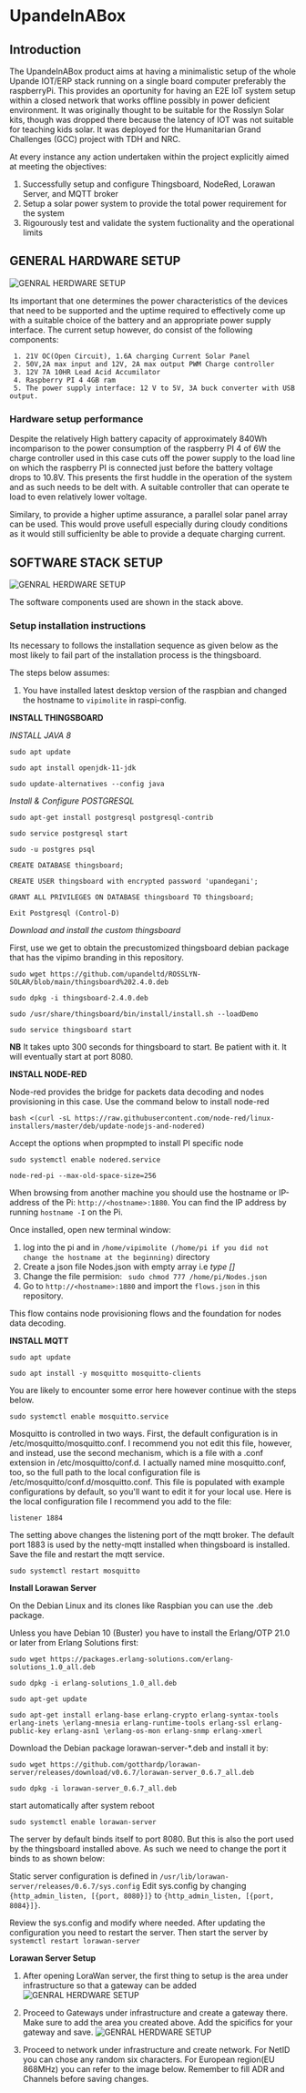 # UpandeInABox

## Introduction
The UpandeInABox product aims at having a minimalistic setup of the whole Upande IOT/ERP stack running on a single board computer preferably the raspberryPi. This provides an oportunity for having an E2E IoT system setup within a closed network that works offline possibly in power deficient environment. It was originally thought to be suitable for the Rosslyn Solar kits, though was dropped there because the latency of IOT was not suitable for teaching kids solar. It was deployed for the Humanitarian Grand Challenges (GCC) project with TDH and NRC.

At every instance any action undertaken within the project explicitly aimed at meeting the objectives:

1. Successfully setup and configure Thingsboard, NodeRed, Lorawan Server, and MQTT broker 
2. Setup a solar power system to provide the total power requirement for the system
3. Rigourously test and validate the system fuctionality and the operational limits

## GENERAL HARDWARE SETUP
![GENRAL HERDWARE SETUP](/images/SETUP0.svg)

Its important that one determines the power characteristics of the devices that need to be supported and the uptime required to effectively come up with a suitable choice of the battery and an appropriate power supply interface. The current setup however, do consist of the following components:
     
     1. 21V OC(Open Circuit), 1.6A charging Current Solar Panel
     2. 50V,2A max input and 12V, 2A max output PWM Charge controller
     3. 12V 7A 10HR Lead Acid Accumilator
     4. Raspberry PI 4 4GB ram
     5. The power supply interface: 12 V to 5V, 3A buck converter with USB output.

### Hardware setup performance
Despite the relatively High battery capacity of approximately 840Wh incomparison to the power consumption of the raspberry PI 4 of 6W the charge controller used in this case cuts off the power supply to the load line on which the raspberry PI is connected just before the battery voltage drops to 10.8V. This presents the first huddle in the operation of the system and as such needs to be delt with. A suitable controller that can operate te load to even relatively lower voltage.

Similary, to provide a higher uptime assurance, a parallel solar panel array can be used. This would prove usefull especially during cloudy conditions as it would still sufficienlty be able to provide a dequate charging current.

## SOFTWARE STACK SETUP
![GENRAL HERDWARE SETUP](/images/STACK.svg)

The software components used are shown in the stack above.
### Setup installation instructions
Its necessary to follows the installation sequence as given below as the most likely to fail part of the installation process is the thingsboard.

The steps below assumes:

1. You have installed latest desktop version of the raspbian and changed the hostname to ``vipimolite`` in raspi-config.

**INSTALL THINGSBOARD**

*INSTALL JAVA 8*

```sudo apt update```

```sudo apt install openjdk-11-jdk```

```sudo update-alternatives --config java```

*Install & Configure POSTGRESQL*

```sudo apt-get install postgresql postgresql-contrib```

```sudo service postgresql start```

```sudo -u postgres psql```

```CREATE DATABASE thingsboard;```

```CREATE USER thingsboard with encrypted password 'upandegani';```

```GRANT ALL PRIVILEGES ON DATABASE thingsboard TO thingsboard;```

```Exit Postgresql (Control-D)```


*Download and install the custom thingsboard*

First, use we get to obtain the precustomized thingsboard debian package that has the vipimo branding in this repository.

```sudo wget https://github.com/upandeltd/ROSSLYN-SOLAR/blob/main/thingsboard%202.4.0.deb```

```sudo dpkg -i thingsboard-2.4.0.deb```

```sudo /usr/share/thingsboard/bin/install/install.sh --loadDemo```

```sudo service thingsboard start```

**NB** It takes upto 300 seconds for thingsboard to start. Be patient with it. It will eventually start at port 8080.

**INSTALL NODE-RED**

Node-red provides the bridge for packets data decoding and nodes provisioning in this case.
Use the command below to install node-red

```bash <(curl -sL https://raw.githubusercontent.com/node-red/linux-installers/master/deb/update-nodejs-and-nodered)```

Accept the options when propmpted to install PI specific node

```sudo systemctl enable nodered.service```

```node-red-pi --max-old-space-size=256```

When browsing from another machine you should use the hostname or IP-address of the Pi: ```http://<hostname>:1880```. You can find the IP address by running ```hostname -I``` on the Pi.

Once installed, open new terminal window:
1. log into the pi and in ```/home/vipimolite (/home/pi if you did not change the hostname at the beginning)``` directory 
2. Create a json file Nodes.json with empty array i.e *type []* 
3. Change the file permision: ``` sudo chmod 777 /home/pi/Nodes.json```
4. Go to ```http://<hostname>:1880``` and import the ``` flows.json ``` in this repository.

This flow contains node provisioning flows and the foundation for nodes data decoding.

**INSTALL MQTT**

```sudo apt update```

```sudo apt install -y mosquitto mosquitto-clients```

You are likely to encounter some error here however continue with the steps below.

```sudo systemctl enable mosquitto.service```

Mosquitto is controlled in two ways. First, the default configuration is in /etc/mosquitto/mosquitto.conf. I recommend you not edit this file, however, and instead, use the second mechanism, which is a file with a .conf extension in /etc/mosquitto/conf.d. I actually named mine mosquitto.conf, too, so the full path to the local configuration file is /etc/mosquitto/conf.d/mosquitto.conf. This file is populated with example configurations by default, so you'll want to edit it for your local use. Here is the local configuration file I recommend you add to the file:

```listener 1884```

The setting above changes the listening port of the mqtt broker. The default port 1883 is used by the netty-mqtt  installed when thingsboard is installed. Save the file and restart the mqtt service.

```sudo systemctl restart mosquitto```

**Install Lorawan Server**

On the Debian Linux and its clones like Raspbian you can use the .deb package.

Unless you have Debian 10 (Buster) you have to install the Erlang/OTP 21.0 or later from Erlang Solutions first:

```sudo wget https://packages.erlang-solutions.com/erlang-solutions_1.0_all.deb```

```sudo dpkg -i erlang-solutions_1.0_all.deb```

```sudo apt-get update```

```sudo apt-get install erlang-base erlang-crypto erlang-syntax-tools erlang-inets \erlang-mnesia erlang-runtime-tools erlang-ssl erlang-public-key erlang-asn1 \erlang-os-mon erlang-snmp erlang-xmerl```

Download the Debian package lorawan-server-*.deb and install it by:

```sudo wget https://github.com/gotthardp/lorawan-server/releases/download/v0.6.7/lorawan-server_0.6.7_all.deb```

```sudo dpkg -i lorawan-server_0.6.7_all.deb```

start automatically after system reboot

```sudo systemctl enable lorawan-server```

The server by default binds itself to port 8080. But this is also the port used by the thingsboard installed above. As such we need to change the port it binds to as shown below:

Static server configuration is defined in ```/usr/lib/lorawan-server/releases/0.6.7/sys.config```
Edit sys.config  by changing ```{http_admin_listen, [{port, 8080}]}``` to  ```{http_admin_listen, [{port, 8084}]}```.

Review the sys.config and modify where needed. After updating the configuration you need to restart the server.
Then start the server by ```systemctl restart lorawan-server```

**Lorawan Server Setup**
1. After opening LoraWan server, the first thing to setup is the area under infrastructure so that a gateway can be added
![GENRAL HERDWARE SETUP](/images/area.svg)

2. Proceed to Gateways under infrastructure and create a gateway there. Make sure to add the area you created above. Add the spicifics for your gateway and save. 
![GENRAL HERDWARE SETUP](/images/gateway.svg)

3. Proceed to network under infrastructure and create network. For NetID you can chose any random six characters. For European region(EU 868MHz) you can refer to the image below. Remember to fill ADR and Channels before saving changes. 

